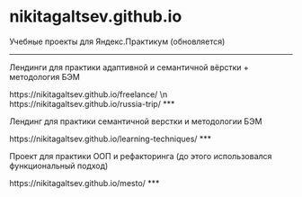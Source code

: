 # nikitagaltsev.github.io
Учебные проекты для Яндекс.Практикум (обновляется)
***
<p>Лендинги для практики адаптивной и семантичной вёрстки + методология БЭМ</p>
<a>https://nikitagaltsev.github.io/freelance/</a> \n
<a>https://nikitagaltsev.github.io/russia-trip/</a>
***
<p>Лендинг для практики семантичной верстки и методологии БЭМ</p>
<a>https://nikitagaltsev.github.io/learning-techniques/</a>
***
<p>Проект для практики ООП и рефакторинга (до этого использовался функциональный подход)</p>
<a>https://nikitagaltsev.github.io/mesto/</a>
***

